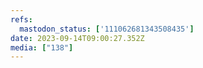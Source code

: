 ```yaml
---
refs:
  mastodon_status: ['111062681343508435']
date: 2023-09-14T09:00:27.352Z
media: ["138"]
---
```



